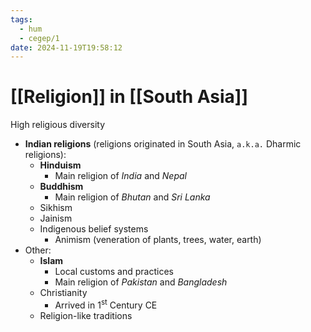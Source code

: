 ```yaml
---
tags:
  - hum
  - cegep/1
date: 2024-11-19T19:58:12
---
```


# [[Religion]] in [[South Asia]]

High religious diversity

- **Indian religions** (religions originated in South Asia, `a.k.a.` Dharmic religions):
	- **Hinduism**
		- Main religion of *India* and *Nepal*
	- **Buddhism**
		- Main religion of *Bhutan* and *Sri Lanka*
	- Sikhism
	- Jainism
	- Indigenous belief systems
		- Animism (veneration of plants, trees, water, earth)
- Other:
	- **Islam**
		- Local customs and practices
		- Main religion of *Pakistan* and *Bangladesh*
	- Christianity
		- Arrived in 1<sup>st</sup> Century CE
	- Religion-like traditions
